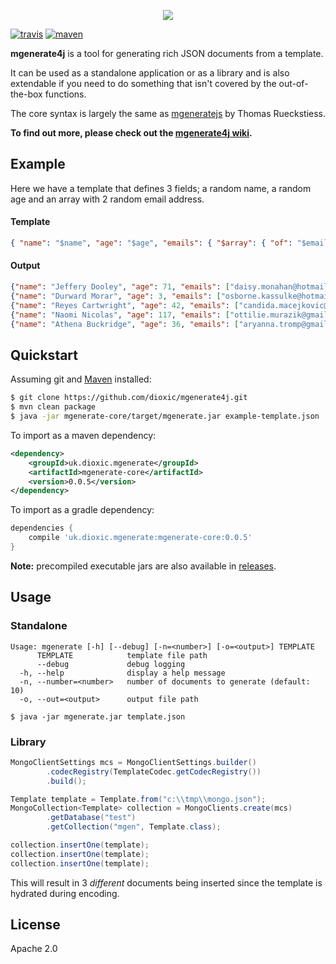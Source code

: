 <p align="center"><img src="https://github.com/dioxic/mgenerate4j/blob/master/logo.png"></p>

[![travis][travis_img]][travis_url] [![maven][maven_img]][maven_url]

**mgenerate4j** is a tool for generating rich JSON documents from a template.

It can be used as a standalone application or as a library and is also extendable if you need to do something that isn't covered by the out-of-the-box functions. 
 
The core syntax is largely the same as [mgeneratejs](https://github.com/rueckstiess/mgeneratejs) by Thomas Rueckstiess.

**To find out more, please check out the [mgenerate4j wiki][wiki].**

## Example

Here we have a template that defines 3 fields; a random name, a random age and an array with 2 random email address.

#### Template
```json
{ "name": "$name", "age": "$age", "emails": { "$array": { "of": "$email", "number": 2} } }
```

#### Output
```json
{"name": "Jeffery Dooley", "age": 71, "emails": ["daisy.monahan@hotmail.com", "jacey.bauch@hotmail.com"]}
{"name": "Durward Morar", "age": 3, "emails": ["osborne.kassulke@hotmail.com", "amparo.stokes@gmail.com"]}
{"name": "Reyes Cartwright", "age": 42, "emails": ["candida.macejkovic@hotmail.com", "kasey.vandervort@yahoo.com"]}
{"name": "Naomi Nicolas", "age": 117, "emails": ["ottilie.murazik@gmail.com", "dillon.marvin@hotmail.com"]}
{"name": "Athena Buckridge", "age": 36, "emails": ["aryanna.tromp@gmail.com", "celestino.buckridge@gmail.com"]}
```
## Quickstart

Assuming git and [Maven](https://maven.apache.org/) installed:

```bash
$ git clone https://github.com/dioxic/mgenerate4j.git
$ mvn clean package
$ java -jar mgenerate-core/target/mgenerate.jar example-template.json
```

To import as a maven dependency:

```xml
<dependency>
    <groupId>uk.dioxic.mgenerate</groupId>
    <artifactId>mgenerate-core</artifactId>
    <version>0.0.5</version>
</dependency>
```

To import as a gradle dependency:
```groovy
dependencies {
    compile 'uk.dioxic.mgenerate:mgenerate-core:0.0.5'
}
```

**Note:** precompiled executable jars are also available in [releases](https://github.com/dioxic/mgenerate4j/releases).

## Usage

### Standalone

```
Usage: mgenerate [-h] [--debug] [-n=<number>] [-o=<output>] TEMPLATE
      TEMPLATE            template file path
      --debug             debug logging
  -h, --help              display a help message
  -n, --number=<number>   number of documents to generate (default: 10)
  -o, --out=<output>      output file path
```

```
$ java -jar mgenerate.jar template.json
```

### Library

```java
MongoClientSettings mcs = MongoClientSettings.builder()
        .codecRegistry(TemplateCodec.getCodecRegistry())
        .build();

Template template = Template.from("c:\\tmp\\mongo.json");
MongoCollection<Template> collection = MongoClients.create(mcs)
        .getDatabase("test")
        .getCollection("mgen", Template.class);

collection.insertOne(template);
collection.insertOne(template);
collection.insertOne(template);
```

This will result in 3 _different_ documents being inserted since the template is hydrated during encoding.

## License

Apache 2.0

[regexp]: https://developer.mozilla.org/en/docs/Web/JavaScript/Reference/Global_Objects/RegExp
[bson-spec]: http://bsonspec.org/spec.html
[travis_img]: https://api.travis-ci.org/dioxic/mgenerate4j.svg?branch=master
[travis_url]: https://travis-ci.org/dioxic/mgenerate4j
[maven_img]: https://img.shields.io/maven-central/v/uk.dioxic.mgenerate/mgenerate-parent
[maven_url]: https://search.maven.org/search?q=g:uk.dioxic.mgenerate
[wiki]: https://github.com/dioxic/mgenerate4j/wiki
